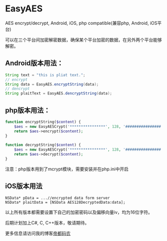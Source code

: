# EasyAES
AES encrypt/decrypt, Android, iOS, php compatible(兼容php, Android, iOS平台) 

可以在三个平台间加密解密数据，确保某个平台加密的数据，在另外两个平台能够解密。

## Android版本用法：
```Java
String text = "this is pliat text.";
// encrypt
String data = EasyAES.encryptString(data);
// dencrypt
String plaitText = EasyAES.dencryptString(data);
```


## php版本用法：
```PHP
function encryptString($content) {
	$aes = new EasyAESCrypt('****************', 128, '################');
	return $aes->encrypt($content);
}
 
function decryptString($content) {
	$aes = new EasyAESCrypt('****************', 128, '################');
	return $aes->decrypt($content);
}
```
注意：php版本用到了mcrypt模块，需要安装并在php.ini中开启


## iOS版本用法
```Object-C
NSData* pData = ...//encrypted data form server
NSData* plaitData = [NSData AES128DecryptedData:data];
```


以上所有版本都需要设置下自己的加密密码以及偏移向量iv，均为16位字符。

后期计划加上C#, C, C++版本，敬请期待。

更多信息请访问我的博客[帝都码农](http://diducoder.com)